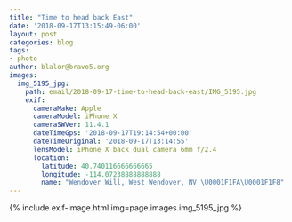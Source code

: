 ```yaml
---
title: "Time to head back East"
date: '2018-09-17T13:15:49-06:00'
layout: post
categories: blog
tags:
- photo
author: blalor@bravo5.org
images:
  img_5195_jpg:
    path: email/2018-09-17-time-to-head-back-east/IMG_5195.jpg
    exif:
      cameraMake: Apple
      cameraModel: iPhone X
      cameraSWVer: 11.4.1
      dateTimeGps: '2018-09-17T19:14:54+00:00'
      dateTimeOriginal: '2018-09-17T13:14:55'
      lensModel: iPhone X back dual camera 6mm f/2.4
      location:
        latitude: 40.740116666666665
        longitude: -114.07238888888888
        name: "Wendover Will, West Wendover, NV \U0001F1FA\U0001F1F8"
---
```


{% include exif-image.html img=page.images.img_5195_jpg %}




